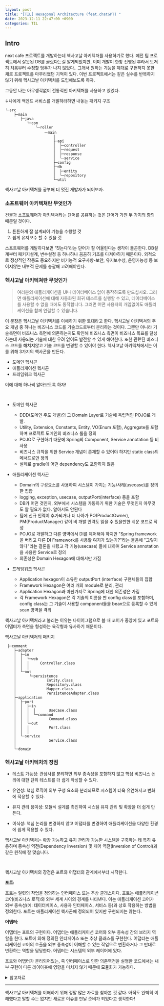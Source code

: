 ```yaml
---
layout: post
title: "[TIL] Hexagonal Architecture (feat.chatGPT) "
date: 2023-12-11 22:47:00 +0900
categories: TIL
---
```


## Intro

next cafe 프로젝트를 개발하는데 헥사고날 아키텍쳐를 사용하기로 했다. 예전 팀 프로젝트에서 잘못된 DB를 골랐다는걸 알게되었지만, 이미 개발이 한창 진행된 후라서 도저히 처음부터 수정할 엄두가 나지 않았다.. 그래서 원하는 기능을 제대로 구현하지 못한 채로 프로젝트를 마무리했던 기억이 있다. 이번 프로젝트에서는 같은 실수를 반복하지 않기 위해 헥사고날 아키텍처를 도입해보도록 하자.
<br>

그동안 나는 아무생각없이 전통적인 아키텍쳐를 사용하고 있었다.

↓나에게 백엔드 서비스를 개발하라하면 내놓는 패키지 구조

```
└─src
    ├─main
       ├─java
          └─com
              └─roller
                  ㅡmain
                      │
                      ├─api
                      │  ├─controller
                      │  ├─request
                      │  ├─response
                      │  └─service
                      ├─config
                      ├─db
                      │  ├─entity
                      │  └─repository
                      └─util

```

헥사고날 아키텍쳐를 공부해 더 멋진 개발자가 되어보자.

### 소프트웨어 아키텍쳐란 무엇인가

건물과 소프트웨어가 아키텍쳐라는 단어를 공유하는 것은 단어가 가진 두 가지의 함의 때문일 것이다.

1. 튼튼하게 잘 설계되어 기능을 수행할 것
2. 쉽게 유지보수 할 수 있을 것

소프트웨어를 개발하다보면 '짓는다'라는 단어가 잘 어울린다는 생각이 들곤한다. DB설계부터 패키지설계, 변수설정 등 하나하나 꼼꼼히 기초를 다져야하기 때문이다. 외적으로 정상적인 작동도 중요하지만 비기능적 요구사항-보안, 유지보수성, 운영가능성 등 보이지않는 내부적 문제를 총괄해 고려해야한다.

### 헥사고날 아키텍쳐란 무엇인가

> 여러분의 애플리케이션을 UI나 데이터베이스 없이 동작하도록 만드십시오. 그러면 애플리케이션에 대해 자동화된 회귀 테스트를 실행할 수 있고, 데이터베이스를 사용할 수 없을 때에도 동작합니다. 그러면 어떤 사용자의 개입없이도 애플리케이션을 함께 연결할 수 있습니다.

이 문장은 헥사고날 아키텍처를 이해하기 위한 토대라고 한다.
헥사고날 아키텍쳐의 주요 개념 중 하나는 비즈니스 코드를 기술코드로부터 분리하는 것이다. 그뿐만 아니라 기술측면이 비즈니스 측면에 의존하는지도 확인해 비즈니스 측면이 비즈니스 목표를 달성하는데 사용되는 기술에 대한 우려 없이도 발전할 수 있게 해야한다. 또한 관련된 비즈니스 코드를 해치지않고 기술 코드를 변경할 수 있어야 한다.
헥사고날 아키텍쳐에서는 이를 위해 3가지의 헥사곤을 만든다.

- 도메인 헥사곤
- 애플리케이션 헥사곤
- 프레임워크 헥사곤

이에 대해 하나씩 알아보도록 하자!

<br>

- 도메인 헥사곤

  - DDD(도메인 주도 개발)의 그 Domain Layer로 기술에 독립적인 POJO로 개발.
  - Utility, Extension, Constants, Entity, VO(Enum 포함), Aggregate를 포함하며 프로젝트 도메인의 비즈니스 룰을 정의
  - POJO로 구현하기 때문에 Spring의 Component, Service annotation 등 비사용
  - 비즈니스 규칙을 위한 Service 개념이 존재할 수 있어야 하지만 static class의 메서드로만 정의
  - 실제로 gradle에 어떤 dependency도 포함하지 않음

- 애플리케이션 헥사곤

  - Domain의 구성요소를 사용하여 시스템이 가지는 기능/사례(usecase)를 정의한 집합
  - logging, exception, usecase, outputPort(interface) 등을 포함
  - DB가 어떤 것인지, 외부에서 시스템을 가동하기 위한 기술은 무엇인지 아무것도 알 필요가 없다. 알아서도 안된다
  - 팀에 신규 인력이 추가되거나 더 나아가 PO(ProductOwner), PM(ProductManager) 같이 비 개발 인력도 읽을 수 있을만한 쉬운 코드로 작성
  - POJO로 개발하고 다른 영역에서 DI를 제어해야 하지만 "Spring framework을 버리고 다른 DI Framework를 사용할 여지가 있는가?"라는 물음에 "그렇지 않다"라는 결론을 내렸고 각 기능(usecase) 들에 대하여 Service annotation을 사용한 Service로 정의
  - 의존성은 Domain Hexagon에 대해서만 가짐

- 프레임워크 헥사곤

  - Application hexagon이 소유한 outputPort (interface) 구현체들의 집합
  - Framework Hexagon은 여러 개의 module로 분리, 관리
  - Application Hexagon과 마찬가지로 Spring에 대한 의존성은 가짐
  - 각 Framework Hexagon은 각 기술의 이름을 딴 config class를 포함하며, config class는 그 기술이 사용할 component들을 bean으로 등록할 수 있게 scan 영역을 격리

헥사고날 아키텍처라고 불리는 이유는 다이어그램으로 볼 때 코어가 중앙에 있고 포트와 어댑터가 측면을 형성하는 육각형과 유사하기 때문이다.

헥사고날 아키텍쳐의 패키지

```
 ├─comment
    ├─adapter
    │  ├─in
    │  │  └─web
    │  │  │     Controller.class
    │  │  │
    │  └─out
    │      └─persistence
    │              Entity.class
    │              Repository.class
    │              Mapper.class
    │              PersistenceAdapter.class
    ├─application
    │  ├─port
    │  │  ├─in
    │  │  │  │      UseCase.class
    │  │  │  └─command
    │  │  │         Command.class
    │  │  └─out
    │  │  │         Port.class
    │  │  │
    │  └─service
    │               Service.class
    │
    └─domain
```

### 헥사고날 아키텍처의 장점

- 테스트 가능성: 관심사를 분리하면 외부 종속성을 포함하지 않고 핵심 비즈니스 논리에 대한 단위 테스트를 더 쉽게 작성할 수 있다.

- 유연성: 핵심 로직이 외부 구성 요소와 분리되므로 시스템이 더욱 유연해지고 변화에 적응할 수 있다.

- 유지 관리 용이성: 모듈식 설계를 촉진하여 시스템 유지 관리 및 확장을 더 쉽게 만든다.

- 이식성: 핵심 논리를 변경하지 않고 어댑터를 변경하여 애플리케이션을 다양한 환경에 쉽게 적용할 수 있다.

헥사고날 아키텍처는 확장 가능하고 유지 관리가 가능한 시스템을 구축하는 데 특히 유용하며 종속성 역전(Dependency Inversion) 및 제어 역전(Inversion of Control)과 같은 원칙에 잘 맞습니다.

<br>

헥사고날 아키텍처의 장점은 포트와 어댑터의 관계에서부터 시작한다.

**포트:**

포트는 일련의 작업을 정의하는 인터페이스 또는 추상 클래스이다.
포트는 애플리케이션 코어(비즈니스 로직)와 외부 세계 사이의 경계를 나타낸다.
이는 애플리케이션 코어가 외부 종속성(예: 데이터베이스, 사용자 인터페이스, 서비스 등)과 상호 작용하는 방법을 정의한다.
포트는 애플리케이션 헥사곤에 정의되어 있지만 구현되지는 않는다.

**어댑터:**

어댑터는 포트의 구현이다.
어댑터는 애플리케이션 코어와 외부 종속성 간의 브리지 역할을 한다.
포트에 의해 정의된 인터페이스 또는 추상 클래스를 구현한다.
어댑터는 애플리케이션 코어의 호출을 외부 종속성이 이해할 수 있는 작업으로 변환하거나 그 반대로 변환하는 역할을 담당한다.
어댑터는 시스템의 외부 레이어에 있다.

포트와 어댑터가 분리되어있는, 즉 인터페이스로 인한 의존역전을 실행한 코드에서는 내부 구현이 다른 레이아웃에 영향을 미치지 않기 때문에 모듈화가 가능하다.

<details>
<summary>참고자료</summary>
<div markdown="1">

https://techblog.woowahan.com/12720/
https://youtu.be/saxHxoUeeSw?si=B3c5WKUOAESZaC0G
https://youtu.be/dJ5C4qRqAgA?si=7Ffe3M1TYWaGoXwu

</div>
</details>

---

헥사고날 아키텍처를 이해하기 위해 정말 많은 자료를 찾아본 것 같다. 아직도 완벽히 이해했다고 말할 수는 없지만 새로운 이슈를 만날 준비가 되었다고 생각한다!
